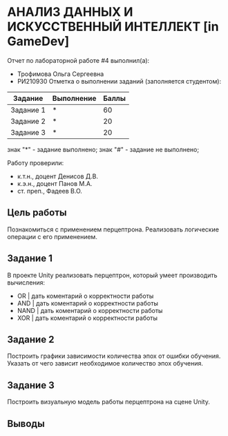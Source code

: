 # АНАЛИЗ ДАННЫХ И ИСКУССТВЕННЫЙ ИНТЕЛЛЕКТ [in GameDev]
Отчет по лабораторной работе #4 выполнил(а):
- Трофимова Ольга Сергеевна
- РИ210930
Отметка о выполнении заданий (заполняется студентом):

| Задание | Выполнение | Баллы |
| ------ | ------ | ------ |
| Задание 1 | * | 60 |
| Задание 2 | * | 20 |
| Задание 3 | * | 20 |

знак "*" - задание выполнено; знак "#" - задание не выполнено;

Работу проверили:
- к.т.н., доцент Денисов Д.В.
- к.э.н., доцент Панов М.А.
- ст. преп., Фадеев В.О.

## Цель работы
Познакомиться с применением перцептрона. Реализовать логические операции с его применением.


## Задание 1
В проекте Unity реализовать перцептрон, который умеет производить вычисления:
 - OR | дать коментарий о корректности работы
 - AND | дать коментарий о корректности работы
 - NAND | дать коментарий о корректности работы
 - XOR | дать коментарий о корректности работы


## Задание 2
Построить графики зависимости количества эпох от ошибки обучения. Указать от чего зависит необходимое количество эпох обучения.

## Задание 3
Построить визуальную модель работы перцептрона на сцене Unity.

## Выводы


